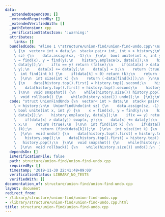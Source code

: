 ```yaml
---
data:
  _extendedDependsOn: []
  _extendedRequiredBy: []
  _extendedVerifiedWith: []
  _pathExtension: cpp
  _verificationStatusIcon: ':warning:'
  attributes:
    links: []
  bundledCode: "#line 1 \"structure/union-find/union-find-undo.cpp\"\nstruct UnionFindUndo\
    \ {\n  vector< int > data;\n  stack< pair< int, int > > history;\n\n  UnionFindUndo(int\
    \ sz) {\n    data.assign(sz, -1);\n  }\n\n  bool unite(int x, int y) {\n    x\
    \ = find(x), y = find(y);\n    history.emplace(x, data[x]);\n    history.emplace(y,\
    \ data[y]);\n    if(x == y) return (false);\n    if(data[x] > data[y]) swap(x,\
    \ y);\n    data[x] += data[y];\n    data[y] = x;\n    return (true);\n  }\n\n\
    \  int find(int k) {\n    if(data[k] < 0) return (k);\n    return (find(data[k]));\n\
    \  }\n\n  int size(int k) {\n    return (-data[find(k)]);\n  }\n\n  void undo()\
    \ {\n    data[history.top().first] = history.top().second;\n    history.pop();\n\
    \    data[history.top().first] = history.top().second;\n    history.pop();\n \
    \ }\n\n  void snapshot() {\n    while(history.size()) history.pop();\n  }\n\n\
    \  void rollback() {\n    while(history.size()) undo();\n  }\n};\n"
  code: "struct UnionFindUndo {\n  vector< int > data;\n  stack< pair< int, int >\
    \ > history;\n\n  UnionFindUndo(int sz) {\n    data.assign(sz, -1);\n  }\n\n \
    \ bool unite(int x, int y) {\n    x = find(x), y = find(y);\n    history.emplace(x,\
    \ data[x]);\n    history.emplace(y, data[y]);\n    if(x == y) return (false);\n\
    \    if(data[x] > data[y]) swap(x, y);\n    data[x] += data[y];\n    data[y] =\
    \ x;\n    return (true);\n  }\n\n  int find(int k) {\n    if(data[k] < 0) return\
    \ (k);\n    return (find(data[k]));\n  }\n\n  int size(int k) {\n    return (-data[find(k)]);\n\
    \  }\n\n  void undo() {\n    data[history.top().first] = history.top().second;\n\
    \    history.pop();\n    data[history.top().first] = history.top().second;\n \
    \   history.pop();\n  }\n\n  void snapshot() {\n    while(history.size()) history.pop();\n\
    \  }\n\n  void rollback() {\n    while(history.size()) undo();\n  }\n};\n"
  dependsOn: []
  isVerificationFile: false
  path: structure/union-find/union-find-undo.cpp
  requiredBy: []
  timestamp: '2019-11-30 22:41:48+09:00'
  verificationStatus: LIBRARY_NO_TESTS
  verifiedWith: []
documentation_of: structure/union-find/union-find-undo.cpp
layout: document
redirect_from:
- /library/structure/union-find/union-find-undo.cpp
- /library/structure/union-find/union-find-undo.cpp.html
title: structure/union-find/union-find-undo.cpp
---
```

